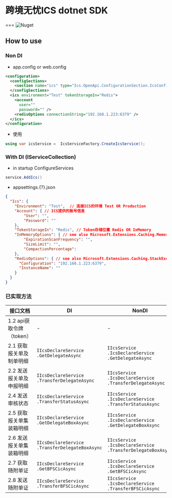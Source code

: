 # 跨境无忧ICS dotnet SDK
===
![Nuget](https://img.shields.io/nuget/v/ics-dotnet-sdk)

## How to use

### Non DI
- app.config or web.config
```xml
<configuration>
  <configSections>
    <section name="ics" type="Ics.OpenApi.ConfigurationSection.IcsConfigurationSection, Ics.OpenApi"/>
  </configSections>
  <ics environment="Test" tokenStorageIn="Redis">
    <account
      user=""
      password="" />
    <redisOptions connectionString="192.168.1.223:6379" />
  </ics>
</configuration>
```

- 使用
```csharp
using var icsService =  IcsServiceFactory.CreateIcsService();
```

### With DI (IServiceCollection)
- in startup ConfigureServices
```csharp
service.AddIcs()
```
- appsettings.{?}.json
```json
{
  "Ics": {
    "Environment": "Test",  // 连接ICS的环境 Test OR Production
    "Account": { // ICS提供的账号信息
        "User": "",
        "Password": ""
    },
    "TokenStorageIn": "Redis", // Token存储位置 Redis OR InMemory
    "InMemoryOptions": { // see also Microsoft.Extensions.Caching.Memory.MemoryCacheOptions
        "ExpirationScanFrequency": "",
        "SizeLimit": "",
        "CompactionPercentage": 
    },
    "RedisOptions": { // see also Microsoft.Extensions.Caching.StackExchangeRedis.RedisCacheOptions
      "Configuration": "192.168.1.223:6379",
      "InstanceName": ""
    }
  }
}
```


### 已实现方法
|接口文档|DI|NonDI|实现版本|
|-|-|-|-|
|1.2 api获取令牌（token）|-|-|1.10.28-dev.1|
|2.1 获取报关单及制单明细|`IIcsDeclareService`<br />`.GetDelegateAsync`|`IIcsService`<br />`.IcsDeclareService`<br />`.GetDelegateAsync`|1.10.28-dev.1|
|2.2 发送报关单及申报明细|`IIcsDeclareService`<br />`.TransferDelegateAsync`|`IIcsService`<br />`.IcsDeclareService`<br />`.TransferDelegateAsync`|1.10.28-dev.2|
|2.4 发送审核状态|`IIcsDeclareService`<br />`.TransferStatusAsync`|`IIcsService`<br />`.IcsDeclareService`<br />`.TransferStatusAsync`|1.10.28-dev.2|
|2.5 获取报关单集装箱明细|`IIcsDeclareService`<br />`.GetDelegateBoxAsync`|`IIcsService`<br />`.IcsDeclareService`<br />`.GetDelegateBoxAsync`|1.10.28-dev.2|
|2.6 发送报关单集装箱明细|`IIcsDeclareService`<br />`.TransferDelegateBoxAsync`|`IIcsService`<br />`.IcsDeclareService`<br />`.TransferDelegateBoxAsync`|1.10.28-dev.2|
|2.7 获取随附单证|`IIcsDeclareService`<br />`.GetBFSCicAsync`|`IIcsService`<br />`.IcsDeclareService`<br />`.GetBFSCicAsync`|1.10.28-dev.2|
|2.8 发送随附单证|`IIcsDeclareService`<br />`.TransferBFSCicAsync`|`IIcsService`<br />`.IcsDeclareService`<br />`.TransferBFSCicAsync`|1.10.28-dev.2|
